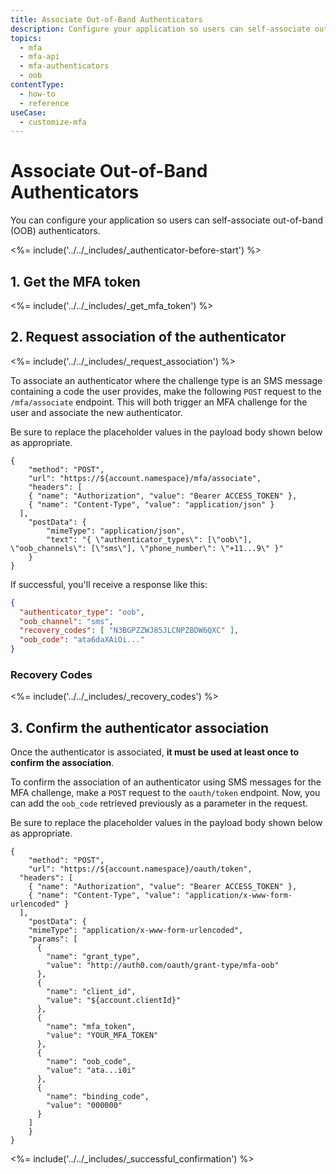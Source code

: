 ```yaml
---
title: Associate Out-of-Band Authenticators
description: Configure your application so users can self-associate out-of-band (OOB) authenticators.
topics:
  - mfa
  - mfa-api
  - mfa-authenticators
  - oob
contentType:
  - how-to
  - reference
useCase:
  - customize-mfa
---
```

# Associate Out-of-Band Authenticators

You can configure your application so users can self-associate out-of-band (OOB) authenticators.

<%= include('../../_includes/_authenticator-before-start') %>

## 1. Get the MFA token

<%= include('../../_includes/_get_mfa_token') %>

## 2. Request association of the authenticator

<%= include('../../_includes/_request_association') %>

To associate an authenticator where the challenge type is an SMS message containing a code the user provides, make the following `POST` request to the `/mfa/associate` endpoint. This will both trigger an MFA challenge for the user and associate the new authenticator. 

Be sure to replace the placeholder values in the payload body shown below as appropriate.

```har
{
	"method": "POST",
	"url": "https://${account.namespace}/mfa/associate",
	"headers": [
    { "name": "Authorization", "value": "Bearer ACCESS_TOKEN" },
    { "name": "Content-Type", "value": "application/json" }
  ],
	"postData": {
		"mimeType": "application/json",
		"text": "{ \"authenticator_types\": [\"oob\"], \"oob_channels\": [\"sms\"], \"phone_number\": \"+11...9\" }"
	}
}
```

If successful, you'll receive a response like this:

```json
{
  "authenticator_type": "oob",
  "oob_channel": "sms",
  "recovery_codes": [ "N3BGPZZWJ85JLCNPZBDW6QXC" ],
  "oob_code": "ata6daXAiOi..."
}
```

### Recovery Codes

<%= include('../../_includes/_recovery_codes') %>

## 3. Confirm the authenticator association

Once the authenticator is associated, **it must be used at least once to confirm the association**.

To confirm the association of an authenticator using SMS messages for the MFA challenge, make a `POST` request to the `oauth/token` endpoint. Now, you can add the `oob_code` retrieved previously as a parameter in the request. 

Be sure to replace the placeholder values in the payload body shown below as appropriate.

```har
{
	"method": "POST",
	"url": "https://${account.namespace}/oauth/token",
  "headers": [
    { "name": "Authorization", "value": "Bearer ACCESS_TOKEN" },
    { "name": "Content-Type", "value": "application/x-www-form-urlencoded" }
  ],
	"postData": {
    "mimeType": "application/x-www-form-urlencoded",
    "params": [
      {
        "name": "grant_type",
        "value": "http://auth0.com/oauth/grant-type/mfa-oob"
      },
      {
        "name": "client_id",
        "value": "${account.clientId}"
      },
      {
        "name": "mfa_token",
        "value": "YOUR_MFA_TOKEN"
      },
      {
        "name": "oob_code",
        "value": "ata...i0i"
      },
      {
        "name": "binding_code",
        "value": "000000"
      }
    ]
	}
}
```

<%= include('../../_includes/_successful_confirmation') %>